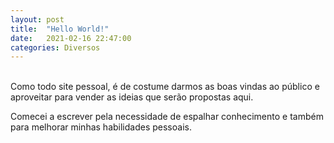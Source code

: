 ```yaml
---
layout: post
title:  "Hello World!"
date:   2021-02-16 22:47:00
categories: Diversos
---
```

<br>
Como todo site pessoal, é de costume darmos as boas vindas ao público e aproveitar para vender as ideias que serão propostas aqui.

Comecei a escrever pela necessidade de espalhar conhecimento e também para melhorar minhas habilidades pessoais.

